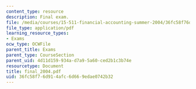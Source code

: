 ```yaml
---
content_type: resource
description: Final exam.
file: /media/courses/15-511-financial-accounting-summer-2004/36fc58f76d914afc6d669edae0742b32_final_2004.pdf
file_type: application/pdf
learning_resource_types:
- Exams
ocw_type: OCWFile
parent_title: Exams
parent_type: CourseSection
parent_uid: 4d11d159-934a-d7a9-5a60-ced2b1c3b74e
resourcetype: Document
title: final_2004.pdf
uid: 36fc58f7-6d91-4afc-6d66-9edae0742b32
---
```

